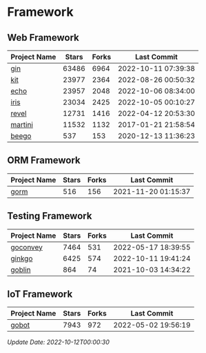 # Framework

## Web Framework
| Project Name | Stars | Forks | Last Commit |
| ------------ | ----- | ----- | ----------- |
| [gin](https://github.com/gin-gonic/gin) | 63486 | 6964 | 2022-10-11 07:39:38 |
| [kit](https://github.com/go-kit/kit) | 23977 | 2364 | 2022-08-26 00:50:32 |
| [echo](https://github.com/labstack/echo) | 23957 | 2048 | 2022-10-06 08:34:00 |
| [iris](https://github.com/kataras/iris) | 23034 | 2425 | 2022-10-05 00:10:27 |
| [revel](https://github.com/revel/revel) | 12731 | 1416 | 2022-04-12 20:53:30 |
| [martini](https://github.com/go-martini/martini) | 11532 | 1132 | 2017-01-21 21:58:54 |
| [beego](https://github.com/astaxie/beego) | 537 | 153 | 2020-12-13 11:36:23 |

## ORM Framework
| Project Name | Stars | Forks | Last Commit |
| ------------ | ----- | ----- | ----------- |
| [gorm](https://github.com/jinzhu/gorm) | 516 | 156 | 2021-11-20 01:15:37 |

## Testing Framework
| Project Name | Stars | Forks | Last Commit |
| ------------ | ----- | ----- | ----------- |
| [goconvey](https://github.com/smartystreets/goconvey) | 7464 | 531 | 2022-05-17 18:39:55 |
| [ginkgo](https://github.com/onsi/ginkgo) | 6425 | 574 | 2022-10-11 19:41:24 |
| [goblin](https://github.com/franela/goblin) | 864 | 74 | 2021-10-03 14:34:22 |

## IoT Framework
| Project Name | Stars | Forks | Last Commit |
| ------------ | ----- | ----- | ----------- |
| [gobot](https://github.com/hybridgroup/gobot) | 7943 | 972 | 2022-05-02 19:56:19 |

*Update Date: 2022-10-12T00:00:30*